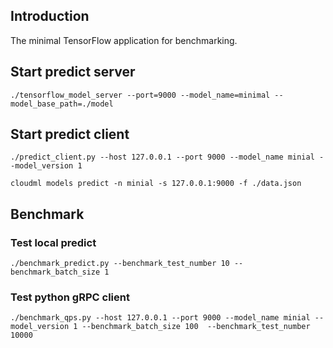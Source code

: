 ## Introduction

The minimal TensorFlow application for benchmarking.

## Start predict server

```
./tensorflow_model_server --port=9000 --model_name=minimal --model_base_path=./model
```

## Start predict client

```
./predict_client.py --host 127.0.0.1 --port 9000 --model_name minial --model_version 1
```

```
cloudml models predict -n minial -s 127.0.0.1:9000 -f ./data.json
```

## Benchmark

### Test local predict

```
./benchmark_predict.py --benchmark_test_number 10 --benchmark_batch_size 1
```

### Test python gRPC client

```
./benchmark_qps.py --host 127.0.0.1 --port 9000 --model_name minial --model_version 1 --benchmark_batch_size 100  --benchmark_test_number 10000
```
